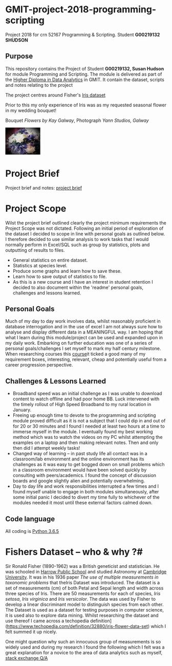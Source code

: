 # GMIT-project-2018-programming-scripting #
Project 2018 for crn 52167 Programming &amp; Scripting. Student **G00219132 SHUDSON**

## Purpose ##
This repository contains the Project of Student **G00219132, Susan Hudson** for module Programming and Scripting. The module is delivered as part of the [Higher Diploma in Data Analytics](https://www.gmit.ie/computing/higher-diploma-science-computing-data-analytics-ict-skills) in GMIT.
It contain the dataset, scripts and notes relating to the project

The project centres around Fisher's [Iris dataset](https://en.wikipedia.org/wiki/Iris_flower_data_set) 

Prior to this my only experience of Iris was as my requested seasonal flower in my wedding bouquet!

Bouquet *Flowers by Kay Galway*, Photograph  *Yann Studios, Galway*

![iris](iris.jpg)

# Project Brief #
Project brief and notes: [project brief](https://github.com/Hudsonsue/GMIT-project-2018-programming-scripting/blob/master/project%20brief.pdf)

# Project Scope #
Wilst the project brief outlined clearly the project minimum requirements the Project Scope was not dictated. Following an initial period of exploration of the dataset I decided to scope in line with personal goals as outlined below. I therefore decided to use similar analysis to work tasks that I would normally perform in Excel/SQL such as group by statistics, plots and outputting of results to files. 
* General statistics on entire dataset.
* Statistics at species level. 
* Produce some graphs and learn how to save these.
* Learn how to save output of statistics to file.
* As this is a new course and I have an interest in student retention I decided to also document within the 'readme' personal goals, challenges and lessons learned. 

## Personal Goals ##
Much of my day to day work involves data, whilst reasonably proficient in database interrogation and in the use of excel I am not always sure how to analyse and display different data in a MEANINGFUL way. I am hoping that what I learn during this module/project can be used and expanded upon in my daily work. 
Embarking on further education was one of a series of personal goals/challenges I set myself to mark my half century milestone. 
When researching courses this [course](https://www.gmit.ie/computing/higher-diploma-science-computing-data-analytics-ict-skills)it ticked a good many of my requirement boxes, interesting, relevant, cheap and potentially useful from a career progression perspective. 

## Challenges & Lessons Learned ##
* Broadband speed was an initial challenge as I was unable to download content to watch offline and had poor home BB. Luck intervened with the timely rollout of High Speed Broadband to my rural location in January.  
* Freeing up enough time to devote to the programming and scripting module proved difficult as it is not a subject that I could dip in and out of for 20 or 30 minutes and I found I needed at least two hours at a time to immerse myself in the module. I eventually found my best working method which was to watch the videos on my PC whilst attempting the examples on a laptop and then making relevant notes. Then and only then did I attempt weekly tasks! 
* Changed way of learning – in past study life all contact was in a classroom/lab environment and the online environment has its challenges as it was easy to get bogged down on small problems which in a classroom environment would have been solved quickly by consulting with peers/academics. I found the concept of discussion boards and google slightly alien and potentially overwhelming. 
* Day to day life and work responsibilities interrupted a few times and I found myself unable to engage in both modules simultaneously, after some initial panic I decided to divert my time fully to whichever of the modules needed it most until these external factors calmed down. 

## Code language ##
All coding is [Python 3.6.5](https://www.python.org/)


# Fishers Dataset – who & why ?#
Sir Ronald Fisher (1890-1962) was a British geneticist and statistician. He was schooled in [Harrow Public School](https://www.harrowschool.org.uk/) and studied Astronomy at [Cambridge University](https://www.cam.ac.uk/).
It was in his 1936 paper *The use of multiple measurements in taxonomic problems* that theIris Dataset was introduced. The dataset is a set of measurements (cm) of both Petal and Sepal length and width across three species of Iris. There are 50 measurements for each of species, *Iris setosa*, *Iris virginica* and *Iris versicolor*.
The data was used by Fisher to develop a linear discriminant model to distinguish species from each other. 
The Dataset is used as a dataset for testing purposes in computer science, it is used also to explore data mining. 
Whilst researching the dataset and use thereof I came across a techopedia definition](https://www.techopedia.com/definition/32880/iris-flower-data-set) which I felt summed it up nicely.

One might question why such an innocuous group of measurements is so widely used and during my research I found the following which I felt was a great explanation for a novice to the area of data analytics such as myself, [stack exchange Q/A](https://stats.stackexchange.com/questions/74776/what-aspects-of-the-iris-data-set-make-it-so-successful-as-an-example-teaching)

